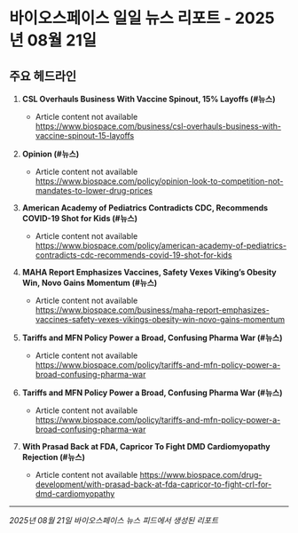 # 바이오스페이스 일일 뉴스 리포트 - 2025년 08월 21일


## 주요 헤드라인

1. **CSL Overhauls Business With Vaccine Spinout, 15% Layoffs (#뉴스)**
   - Article content not available
   <https://www.biospace.com/business/csl-overhauls-business-with-vaccine-spinout-15-layoffs>

2. **Opinion (#뉴스)**
   - Article content not available
   <https://www.biospace.com/policy/opinion-look-to-competition-not-mandates-to-lower-drug-prices>

3. **American Academy of Pediatrics Contradicts CDC, Recommends COVID-19 Shot for Kids (#뉴스)**
   - Article content not available
   <https://www.biospace.com/policy/american-academy-of-pediatrics-contradicts-cdc-recommends-covid-19-shot-for-kids>

4. **MAHA Report Emphasizes Vaccines, Safety Vexes Viking’s Obesity Win, Novo Gains Momentum (#뉴스)**
   - Article content not available
   <https://www.biospace.com/business/maha-report-emphasizes-vaccines-safety-vexes-vikings-obesity-win-novo-gains-momentum>

5. **Tariffs and MFN Policy Power a Broad, Confusing Pharma War (#뉴스)**
   - Article content not available
   <https://www.biospace.com/policy/tariffs-and-mfn-policy-power-a-broad-confusing-pharma-war>

6. **Tariffs and MFN Policy Power a Broad, Confusing Pharma War (#뉴스)**
   - Article content not available
   <https://www.biospace.com/policy/tariffs-and-mfn-policy-power-a-broad-confusing-pharma-war>

7. **With Prasad Back at FDA, Capricor To Fight DMD Cardiomyopathy Rejection (#뉴스)**
   - Article content not available
   <https://www.biospace.com/drug-development/with-prasad-back-at-fda-capricor-to-fight-crl-for-dmd-cardiomyopathy>


---
*2025년 08월 21일 바이오스페이스 뉴스 피드에서 생성된 리포트*